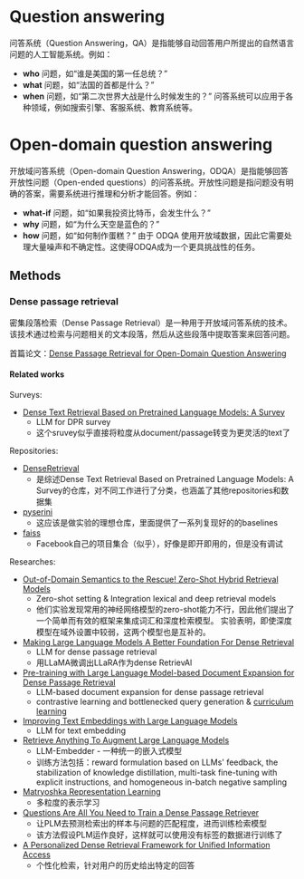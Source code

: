 # Question answering

问答系统（Question Answering，QA）是指能够自动回答用户所提出的自然语言问题的人工智能系统。例如：
- **who** 问题，如“谁是美国的第一任总统？”
- **what** 问题，如“法国的首都是什么？”
- **when** 问题，如“第二次世界大战是什么时候发生的？”
问答系统可以应用于各种领域，例如搜索引擎、客服系统、教育系统等。

# Open-domain question answering

开放域问答系统（Open-domain Question Answering，ODQA）是指能够回答开放性问题（Open-ended questions）的问答系统。开放性问题是指问题没有明确的答案，需要系统进行推理和分析才能回答。例如：
- **what-if** 问题，如“如果我投资比特币，会发生什么？”
- **why** 问题，如“为什么天空是蓝色的？”
- **how** 问题，如“如何制作蛋糕？”
由于 ODQA 使用开放域数据，因此它需要处理大量噪声和不确定性。这使得ODQA成为一个更具挑战性的任务。

## Methods

### Dense passage retrieval

密集段落检索（Dense Passage Retrieval）是一种用于开放域问答系统的技术。该技术通过检索与问题相关的文本段落，然后从这些段落中提取答案来回答问题。

首篇论文：[Dense Passage Retrieval for Open-Domain Question Answering](https://aclanthology.org/2020.emnlp-main.550/)

#### Related works

Surveys:
- [Dense Text Retrieval Based on Pretrained Language Models: A Survey](https://dl.acm.org/doi/abs/10.1145/3637870)
	- LLM for DPR survey
	- 这个sruvey似乎直接将粒度从document/passage转变为更灵活的text了

Repositories:
- [DenseRetrieval](https://github.com/RUCAIBox/DenseRetrieval)
	- 是综述Dense Text Retrieval Based on Pretrained Language Models: A Survey的仓库，对不同工作进行了分类，也涵盖了其他repositories和数据集
- [pyserini](https://github.com/castorini/pyserini)
	- 这应该是做实验的理想仓库，里面提供了一系列复现好的的baselines
- [faiss](https://github.com/facebookresearch/faiss)
	- Facebook自己的项目集合（似乎），好像是即开即用的，但是没有调试

Researches:
- [Out-of-Domain Semantics to the Rescue! Zero-Shot Hybrid Retrieval Models](https://link.springer.com/chapter/10.1007/978-3-030-99736-6_7)
	- Zero-shot setting & Integration lexical and deep retrieval models
	- 他们实验发现常用的神经网络模型的zero-shot能力不行，因此他们提出了一个简单而有效的框架来集成词汇和深度检索模型。 实验表明，即使深度模型在域外设置中较弱，这两个模型也是互补的。
- [Making Large Language Models A Better Foundation For Dense Retrieval](https://arxiv.org/abs/2312.15503)
	- LLM for dense passage retrieval
	- 用LLaMA微调出LLaRA作为dense RetrievAl
- [Pre-training with Large Language Model-based Document Expansion for Dense Passage Retrieval](https://arxiv.org/abs/2308.08285)
	- LLM-based document expansion for dense passage retrieval
	- contrastive learning and bottlenecked query generation & [curriculum learning](../../2.%20Approaches/Curriculum%20learning.md)
- [Improving Text Embeddings with Large Language Models](https://arxiv.org/abs/2401.00368)
	- LLM for text embedding
- [Retrieve Anything To Augment Large Language Models](https://arxiv.org/abs/2310.07554)
	- LLM-Embedder - 一种统一的嵌入式模型
	- 训练方法包括：reward formulation based on LLMs' feedback, the stabilization of knowledge distillation, multi-task fine-tuning with explicit instructions, and homogeneous in-batch negative sampling
- [Matryoshka Representation Learning](https://proceedings.neurips.cc/paper_files/paper/2022/hash/c32319f4868da7613d78af9993100e42-Abstract-Conference.html)
	- 多粒度的表示学习
- [Questions Are All You Need to Train a Dense Passage Retriever](https://doi.org/10.1162/tacl_a_00564)
	- 让PLM去预测检索出的样本与问题的匹配程度，进而训练检索模型
	- 该方法假设PLM运作良好，这样就可以使用没有标签的数据进行训练了
- [A Personalized Dense Retrieval Framework for Unified Information Access](https://doi.org/10.1145/3539618.3591626)
	- 个性化检索，针对用户的历史给出特定的回答


